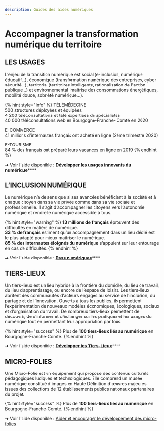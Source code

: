 ```yaml
---
description: Guides des aides numériques
---
```


# Accompagner la transformation numérique du territoire

## LES USAGES

L’enjeu de la transition numérique est social \(e-inclusion, numérique éducatif...\), économique \(transformation numérique des entreprises, cyber sécurité...\), territorial \(territoires intelligents, rationalisation de l'action publique...\) et environnemental \(maitrise des consommations énergétiques, mobilité douce, sobriété numérique...\).

{% hint style="info" %}
TÉLÉMÉDECINE  
500 structures déployées et équipées   
4 200 téléconsultations et télé expertises de spécialistes   
40 000 téléconsultations web en Bourgogne-Franche- Comté en 2020 

E-COMMERCE  
41 millions d’internautes français ont acheté en ligne \(2ème trimestre 2020\) 

E-TOURISME  
84 % des français ont préparé leurs vacances en ligne en 2019
{% endhint %}

➔ Voir l'aide disponible : [**Développer les usages innovants du numérique**](developper-les-usages-innovants-du-numerique.md)\*\*\*\*

## L’INCLUSION NUMÉRIQUE

Le numérique n’a de sens que si ses avancées bénéficient à la société et à chaque citoyen dans sa vie privée comme dans sa vie sociale et professionnelle. Il s’agit d’accompagner les citoyens vers l’autonomie numérique et rendre le numérique accessible à tous.

{% hint style="warning" %}
**13 millions de français** éprouvent des difficultés en matière de numérique.  
**33 % de français** estiment qu’un accompagnement dans un lieu dédié est le plus adapté pour mieux maitriser le numérique.   
**85 % des internautes éloignés du numérique** s’appuient sur leur entourage en cas de difficultés.
{% endhint %}

➔ Voir l'aide disponible : [**Pass numériques**](pass-numeriques-lutte-contre-lillectronisme-et-inclusion-numerique.md)\*\*\*\*

## TIERS-LIEUX

Un tiers-lieux est un lieu hybride à la frontière du domicile, du lieu de travail, du lieu d’apprentissage, ou encore de l’espace de loisirs. Les tiers-lieux abritent des communautés d’acteurs engagés au service de l’inclusion, du partage et de l’innovation. Ouverts à tous les publics, ils permettent l’expérimentation de nouveaux modèles économiques, écologiques, sociaux et d’organisation du travail. De nombreux tiers-lieux permettent de découvrir, de s’informer et d’échanger sur les pratiques et les usages du numérique tout en permettant leur appropriation par tous.

{% hint style="success" %}
Plus de **100 tiers-lieux liés au numérique** en Bourgogne-Franche-Comté.
{% endhint %}

➔ Voir l'aide disponible : [**Développer les Tiers-Lieux**](developper-les-tiers-lieux.md)\*\*\*\*

## **MICRO-FOLIES**

Une Micro-Folie est un équipement qui propose des contenus culturels pédagogiques ludiques et technologiques. Elle comprend un musée numérique constitué d'images en Haute Définition d'œuvres majeures issues des collections de 12 établissements publics nationaux partenaires du projet.

{% hint style="success" %}
Plus de **100 tiers-lieux liés au numérique** en Bourgogne-Franche-Comté.
{% endhint %}

➔ Voir l'aide disponible : [Aider et encourager le développement des micro-folies](aider-et-encourager-le-developpement-des-micro-folies.md)

